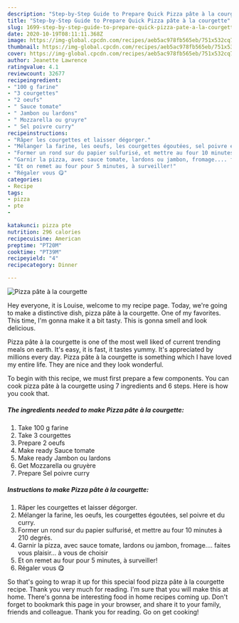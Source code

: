 ```yaml
---
description: "Step-by-Step Guide to Prepare Quick Pizza pâte à la courgette"
title: "Step-by-Step Guide to Prepare Quick Pizza pâte à la courgette"
slug: 1699-step-by-step-guide-to-prepare-quick-pizza-pate-a-la-courgette
date: 2020-10-19T08:11:11.368Z
image: https://img-global.cpcdn.com/recipes/aeb5ac978fb565eb/751x532cq70/pizza-pate-a-la-courgette-photo-principale-de-la-recette.jpg
thumbnail: https://img-global.cpcdn.com/recipes/aeb5ac978fb565eb/751x532cq70/pizza-pate-a-la-courgette-photo-principale-de-la-recette.jpg
cover: https://img-global.cpcdn.com/recipes/aeb5ac978fb565eb/751x532cq70/pizza-pate-a-la-courgette-photo-principale-de-la-recette.jpg
author: Jeanette Lawrence
ratingvalue: 4.1
reviewcount: 32677
recipeingredient:
- "100 g farine"
- "3 courgettes"
- "2 oeufs"
- " Sauce tomate"
- " Jambon ou lardons"
- " Mozzarella ou gruyre"
- " Sel poivre curry"
recipeinstructions:
- "Râper les courgettes et laisser dégorger."
- "Mélanger la farine, les oeufs, les courgettes égoutées, sel poivre et du curry."
- "Former un rond sur du papier sulfurisé, et mettre au four 10 minutes à 210 degrés."
- "Garnir la pizza, avec sauce tomate, lardons ou jambon, fromage.... faites vous plaisir... à vous de choisir"
- "Et on remet au four pour 5 minutes, à surveiller!"
- "Régaler vous 😋"
categories:
- Recipe
tags:
- pizza
- pte
- 

katakunci: pizza pte  
nutrition: 296 calories
recipecuisine: American
preptime: "PT20M"
cooktime: "PT39M"
recipeyield: "4"
recipecategory: Dinner

---
```



![Pizza pâte à la courgette](https://img-global.cpcdn.com/recipes/aeb5ac978fb565eb/751x532cq70/pizza-pate-a-la-courgette-photo-principale-de-la-recette.jpg)

Hey everyone, it is Louise, welcome to my recipe page. Today, we're going to make a distinctive dish, pizza pâte à la courgette. One of my favorites. This time, I'm gonna make it a bit tasty. This is gonna smell and look delicious.



Pizza pâte à la courgette is one of the most well liked of current trending meals on earth. It's easy, it is fast, it tastes yummy. It's appreciated by millions every day. Pizza pâte à la courgette is something which I have loved my entire life. They are nice and they look wonderful.


To begin with this recipe, we must first prepare a few components. You can cook pizza pâte à la courgette using 7 ingredients and 6 steps. Here is how you cook that.

<!--inarticleads1-->

##### The ingredients needed to make Pizza pâte à la courgette:

1. Take 100 g farine
1. Take 3 courgettes
1. Prepare 2 oeufs
1. Make ready  Sauce tomate
1. Make ready  Jambon ou lardons
1. Get  Mozzarella ou gruyère
1. Prepare  Sel poivre curry




<!--inarticleads2-->

##### Instructions to make Pizza pâte à la courgette:

1. Râper les courgettes et laisser dégorger.
1. Mélanger la farine, les oeufs, les courgettes égoutées, sel poivre et du curry.
1. Former un rond sur du papier sulfurisé, et mettre au four 10 minutes à 210 degrés.
1. Garnir la pizza, avec sauce tomate, lardons ou jambon, fromage.... faites vous plaisir... à vous de choisir
1. Et on remet au four pour 5 minutes, à surveiller!
1. Régaler vous 😋




So that's going to wrap it up for this special food pizza pâte à la courgette recipe. Thank you very much for reading. I'm sure that you will make this at home. There's gonna be interesting food in home recipes coming up. Don't forget to bookmark this page in your browser, and share it to your family, friends and colleague. Thank you for reading. Go on get cooking!
